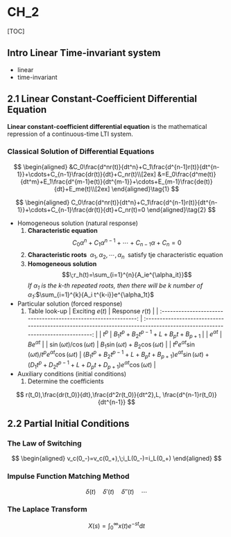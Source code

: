 # CH_2

[TOC]

## Intro Linear Time-invariant system

- linear
- time-invariant

## 2.1 Linear Constant-Coefficient Differential Equation

**Linear constant-coefficient differential equation** is the mathematical repression of a continuous-time LTI system.

### Classical Solution of Differential Equations

$$
\begin{aligned}
    &C_0\frac{d^nr(t)}{dt^n}+C_1\frac{d^{n-1}r(t)}{dt^{n-1}}+\cdots+C_{n-1}\frac{dr(t)}{dt}+C_nr(t)\\[2ex]
    &=E_0\frac{d^me(t)}{dt^m}+E_1\frac{d^{m-1}e(t)}{dt^{m-1}}+\cdots+E_{m-1}\frac{de(t)}{dt}+E_me(t)\\[2ex]
\end{aligned}\tag{1}
$$

$$
\begin{aligned}
    C_0\frac{d^nr(t)}{dt^n}+C_1\frac{d^{n-1}r(t)}{dt^{n-1}}+\cdots+C_{n-1}\frac{dr(t)}{dt}+C_nr(t)=0
\end{aligned}\tag{2}
$$

- Homogeneous solution (natural response)
  1. **Characteristic equation**
     $$C_0\alpha^n+C_1\alpha^{n-1}+\cdots+C_{n-1}\alpha+C_n=0\tag{3}$$
  2. **Characteristic roots** $\;\alpha_1,\alpha_2,\cdots,\alpha_n\;$ satisfy tje characteristic equation
  3. **Homogeneous solution**
     $$\;r_h(t)=\sum_{i=1}^{n}{A_ie^{\alpha_it}}$$
     _If $\alpha_1$ is the k-th repeated roots, then there will be k number of $\alpha_1$:_$\sum_{i=1}^{k}{A_i t^{k-i}}e^{\alpha_1t}$
- Particular solution (forced response)
  1. Table look-up
     | Exciting $e(t)$ | Response $r(t)$ |
     | :-------------------------------------------------------------: | :-------------------------------------------------------------------------------------------------------------------------: |
     | $t^p$ | $B_1t^p+B_2t^{p-1}+L+B_pt+B_{p+1}$ |
     | $e^{\alpha t}$ | $Be^{\alpha t}$ |
     | $\sin(\omega t)$/$\cos(\omega t)$ | $B_1\sin(\omega t)+B_2\cos (\omega t)$ |
     | $t^pe^{\alpha t}\sin(\omega t)$/$t^pe^{\alpha t}\cos(\omega t)$ | $(B_1t^p+B_2t^{p-1}+L+B_pt+B_{p+1})e^{\alpha t}\sin(\omega t)+(D_1t^p+D_2t^{p-1}+L+D_pt+D_{p+1})e^{\alpha t}\cos(\omega t)$ |
- Auxiliary conditions (initial conditions)
  1. Determine the coefficients

$$
  r(t_0),\frac{dr(t_0)}{dt},\frac{d^2r(t_0)}{dt^2},L,
  \frac{d^{n-1}r(t_0)}{dt^{n-1}}
$$

## 2.2 Partial Initial Conditions

### The Law of Switching
$$
\begin{aligned}
  v_c(0_-)=v_c(0_+),\;i_L(0_-)=i_L(0_+)
\end{aligned}
$$
### Impulse Function Matching Method

$$
\delta(t)\quad\delta'(t)\quad\delta''(t)\quad\cdots
$$

### The Laplace Transform

$$
X(s)=\int_{0}^{\infty}{x(t)e^{-st}\mathrm{d}t}
$$